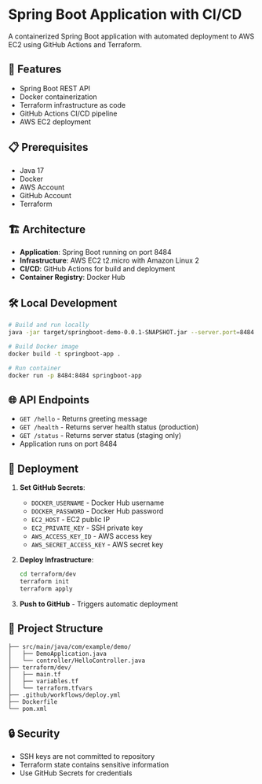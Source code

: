 # Spring Boot Application with CI/CD

A containerized Spring Boot application with automated deployment to AWS EC2 using GitHub Actions and Terraform.

## 🚀 Features

- Spring Boot REST API
- Docker containerization
- Terraform infrastructure as code
- GitHub Actions CI/CD pipeline
- AWS EC2 deployment

## 📋 Prerequisites

- Java 17
- Docker
- AWS Account
- GitHub Account
- Terraform

## 🏗️ Architecture

- **Application**: Spring Boot running on port 8484
- **Infrastructure**: AWS EC2 t2.micro with Amazon Linux 2
- **CI/CD**: GitHub Actions for build and deployment
- **Container Registry**: Docker Hub

## 🛠️ Local Development

```bash
# Build and run locally
java -jar target/springboot-demo-0.0.1-SNAPSHOT.jar --server.port=8484

# Build Docker image
docker build -t springboot-app .

# Run container
docker run -p 8484:8484 springboot-app
```

## 🌐 API Endpoints

- `GET /hello` - Returns greeting message
- `GET /health` - Returns server health status (production)
- `GET /status` - Returns server status (staging only)
- Application runs on port 8484

## 🔧 Deployment

1. **Set GitHub Secrets**:
   - `DOCKER_USERNAME` - Docker Hub username
   - `DOCKER_PASSWORD` - Docker Hub password
   - `EC2_HOST` - EC2 public IP
   - `EC2_PRIVATE_KEY` - SSH private key
   - `AWS_ACCESS_KEY_ID` - AWS access key
   - `AWS_SECRET_ACCESS_KEY` - AWS secret key

2. **Deploy Infrastructure**:
   ```bash
   cd terraform/dev
   terraform init
   terraform apply
   ```

3. **Push to GitHub** - Triggers automatic deployment

## 📁 Project Structure

```
├── src/main/java/com/example/demo/
│   ├── DemoApplication.java
│   └── controller/HelloController.java
├── terraform/dev/
│   ├── main.tf
│   ├── variables.tf
│   └── terraform.tfvars
├── .github/workflows/deploy.yml
├── Dockerfile
└── pom.xml
```

## 🔒 Security

- SSH keys are not committed to repository
- Terraform state contains sensitive information
- Use GitHub Secrets for credentials